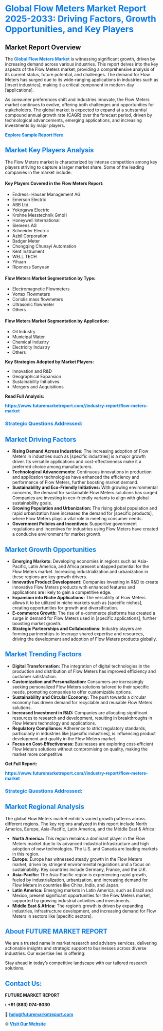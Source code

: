 <h1 style="color: #007BFF;">Global Flow Meters Market Report 2025-2033: Driving Factors, Growth Opportunities, and Key Players</h1>

<section id="overview">
<h2>Market Report Overview</h2>
<p>The <a href="https://www.futuremarketreport.com//industry-report/flow-meters-market" style="color: #007BFF; text-decoration: none;"><strong>Global Flow Meters Market</strong></a> is witnessing significant growth, driven by increasing demand across various industries. This report delves into the key aspects of the Flow Meters market, providing a comprehensive analysis of its current status, future potential, and challenges. The demand for Flow Meters has surged due to its wide-ranging applications in industries such as [insert industries], making it a critical component in modern-day [applications].</p>
<p>As consumer preferences shift and industries innovate, the Flow Meters market continues to evolve, offering both challenges and opportunities for stakeholders. The global market is expected to expand at a substantial compound annual growth rate (CAGR) over the forecast period, driven by technological advancements, emerging applications, and increasing investments by major players.</p>
</section>

<section id="overview">
<p><a href="https://www.futuremarketreport.com//request-sample/reportId=60731" style="color: #007BFF; text-decoration: none;"><strong>Explore Sample Report Here</strong></a></p>
</section>

<section id="key-players">
<h2 style="color: #007BFF;">Market Key Players Analysis</h2>
<p>The Flow Meters market is characterized by intense competition among key players striving to capture a larger market share. Some of the leading companies in the market include:</p>
<h4>Key Players Covered in the Flow Meters Report:</h4>
<ul><li>Endress+Hauser Management AG</li><li>Emerson Electric</li><li>ABB Ltd.</li><li>Yokogawa Electric</li><li>Krohne Messtechnik GmbH</li><li>Honeywell International</li><li>Siemens AG</li><li>Schneider Electric</li><li>Azbil Corporation</li><li>Badger Meter</li><li>Chongqing Chunayi Automation</li><li>Kent Instrument</li><li>WELL TECH</li><li>Yihuan</li><li>Ripeness Sanyuan</li></ul>
<h4>Flow Meters Market Segmentation by Type:</h4>
<ul><li>Electromagnetic Flowmeters</li><li>Vortex Flowmeters</li><li>Coriolis mass flowmeters</li><li>Ultrasonic flowmeter</li><li>Others</li></ul>

<h4>Flow Meters Market Segmentation by Application:</h4>
<ul><li>Oil Industry</li><li>Municipal Water</li><li>Chemical Industry</li><li>Electricity Industry</li><li>Others</li></ul>
<p><strong>Key Strategies Adopted by Market Players:</strong></p>
<ul>
<li>Innovation and R&D</li>
<li>Geographical Expansion</li>
<li>Sustainability Initiatives</li>
<li>Mergers and Acquisitions</li>
</ul>
</section>

<section>
<p><strong>Read Full Analysis: </strong></p><a href="https://www.futuremarketreport.com//industry-report/flow-meters-market" style="color: #007BFF; text-decoration: none;"><strong>https://www.futuremarketreport.com//industry-report/flow-meters-market</strong></a>
<h3 style="color: #007BFF;">Strategic Questions Addressed:</h3>
</section>

<section id="driving-factors">
<h2 style="color: #007BFF;">Market Driving Factors</h2>
<ul>
<li><strong>Rising Demand Across Industries:</strong> The increasing adoption of Flow Meters in industries such as [specific industries] is a major growth driver. Its versatile applications and cost-effectiveness make it a preferred choice among manufacturers.</li>
<li><strong>Technological Advancements:</strong> Continuous innovations in production and application technologies have enhanced the efficiency and performance of Flow Meters, further boosting market demand.</li>
<li><strong>Sustainability and Eco-Friendly Initiatives:</strong> With growing environmental concerns, the demand for sustainable Flow Meters solutions has surged. Companies are investing in eco-friendly variants to align with global sustainability goals.</li>
<li><strong>Growing Population and Urbanization:</strong> The rising global population and rapid urbanization have increased the demand for [specific products], where Flow Meters plays a vital role in meeting consumer needs.</li>
<li><strong>Government Policies and Incentives:</strong> Supportive government regulations and incentives for industries using Flow Meters have created a conducive environment for market growth.</li>
</ul>
</section>

<section id="growth-opportunities">
<h2 style="color: #007BFF;">Market Growth Opportunities</h2>
<ul>
<li><strong>Emerging Markets:</strong> Developing economies in regions such as Asia-Pacific, Latin America, and Africa present untapped potential for the Flow Meters market. Increasing industrialization and urbanization in these regions are key growth drivers.</li>
<li><strong>Innovative Product Development:</strong> Companies investing in R&D to create innovative Flow Meters products with enhanced features and applications are likely to gain a competitive edge.</li>
<li><strong>Expansion into Niche Applications:</strong> The versatility of Flow Meters allows it to be utilized in niche markets such as [specific niches], creating opportunities for growth and diversification.</li>
<li><strong>E-commerce Growth:</strong> The rise of e-commerce platforms has created a surge in demand for Flow Meters used in [specific applications], further boosting market growth.</li>
<li><strong>Strategic Partnerships and Collaborations:</strong> Industry players are forming partnerships to leverage shared expertise and resources, driving the development and adoption of Flow Meters products globally.</li>
</ul>
</section>

<section id="trending-factors">
<h2 style="color: #007BFF;">Market Trending Factors</h2>
<ul>
<li><strong>Digital Transformation:</strong> The integration of digital technologies in the production and distribution of Flow Meters has improved efficiency and customer satisfaction.</li>
<li><strong>Customization and Personalization:</strong> Consumers are increasingly seeking personalized Flow Meters solutions tailored to their specific needs, prompting companies to offer customizable options.</li>
<li><strong>Sustainability and Circular Economy:</strong> The push towards a circular economy has driven demand for recyclable and reusable Flow Meters solutions.</li>
<li><strong>Increased Investment in R&D:</strong> Companies are allocating significant resources to research and development, resulting in breakthroughs in Flow Meters technology and applications.</li>
<li><strong>Regulatory Compliance:</strong> Adherence to strict regulatory standards, particularly in industries like [specific industries], is influencing product development and quality in the Flow Meters market.</li>
<li><strong>Focus on Cost-Effectiveness:</strong> Businesses are exploring cost-efficient Flow Meters solutions without compromising on quality, making the market more competitive.</li>
</ul>
</section>

<section>
<p><strong>Get Full Report: </strong></p><a href="https://www.futuremarketreport.com//industry-report/flow-meters-market" style="color: #007BFF; text-decoration: none;"><strong>https://www.futuremarketreport.com//industry-report/flow-meters-market</strong></a>
<h3 style="color: #007BFF;">Strategic Questions Addressed:</h3>
</section>


<section id="regional-analysis">
<h2 style="color: #007BFF;">Market Regional Analysis</h2>
<p>The global Flow Meters market exhibits varied growth patterns across different regions. The key regions analyzed in this report include North America, Europe, Asia-Pacific, Latin America, and the Middle East & Africa:</p>
<ul>
<li><strong>North America:</strong> This region remains a dominant player in the Flow Meters market due to its advanced industrial infrastructure and high adoption of new technologies. The U.S. and Canada are leading markets in this region.</li>
<li><strong>Europe:</strong> Europe has witnessed steady growth in the Flow Meters market, driven by stringent environmental regulations and a focus on sustainability. Key countries include Germany, France, and the U.K.</li>
<li><strong>Asia-Pacific:</strong> The Asia-Pacific region is experiencing rapid growth, fueled by industrialization, urbanization, and increasing demand for Flow Meters in countries like China, India, and Japan.</li>
<li><strong>Latin America:</strong> Emerging markets in Latin America, such as Brazil and Mexico, present significant opportunities for the Flow Meters market, supported by growing industrial activities and investments.</li>
<li><strong>Middle East & Africa:</strong> The region’s growth is driven by expanding industries, infrastructure development, and increasing demand for Flow Meters in sectors like [specific sectors].</li>
</ul>
</section>

<footer>
<h2 style="color: #007BFF;">About FUTURE MARKET REPORT</h2>
<p>We are a trusted name in market research and advisory services, delivering actionable insights and strategic support to businesses across diverse industries. Our expertise lies in offering:</p>

<p>Stay ahead in today’s competitive landscape with our tailored research solutions.</p>

<h2 style="color: #007BFF;">Contact Us:</h2>
<p><strong>FUTURE MARKET REPORT</strong></p>
<p>📞 <strong>+91 (883) 074-8030</strong></p>
<p>📧 <strong><a href="mailto:help@futuremarketreport.com" style="color: #007BFF;">help@futuremarketreport.com</a></strong></p>
<p>🌐 <strong><a href="https://www.futuremarketreport.com/" style="color: #007BFF;">Visit Our Website</a></strong></p>
</footer>